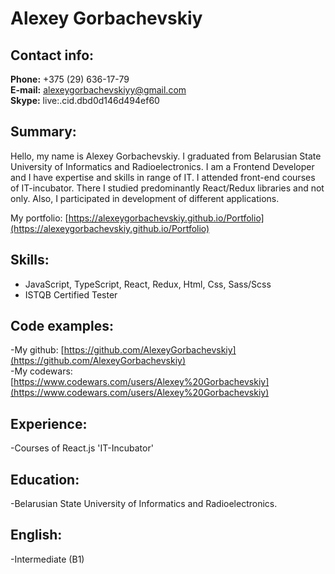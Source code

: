 # Alexey Gorbachevskiy 
  
## Contact info:  
**Phone:** +375 (29) 636-17-79  
**E-mail:** alexeygorbachevskiyy@gmail.com  
**Skype:** live:.cid.dbd0d146d494ef60
  
## Summary:  
Hello, my name is Alexey Gorbachevskiy. 
I graduated from Belarusian State University of Informatics and Radioelectronics. 
I am a Frontend Developer and I have expertise and skills in range of IT.
I attended front-end courses of IT-incubator. 
There I studied predominantly React/Redux libraries and not only. 
Also, I participated in development of different applications. 

My portfolio: [https://alexeygorbachevskiy.github.io/Portfolio](https://alexeygorbachevskiy.github.io/Portfolio)

## Skills:  
- JavaScript, TypeScript, React, Redux, Html, Css, Sass/Scss
- ISTQB Certified Tester
  

## Code examples:  
-My github: [https://github.com/AlexeyGorbachevskiy](https://github.com/AlexeyGorbachevskiy)  
-My codewars: [https://www.codewars.com/users/Alexey%20Gorbachevskiy](https://www.codewars.com/users/Alexey%20Gorbachevskiy)
  

## Experience:  
-Courses of React.js 'IT-Incubator'

   
## Education:  
-Belarusian State University of Informatics and Radioelectronics.
  
## English:  
-Intermediate (B1)